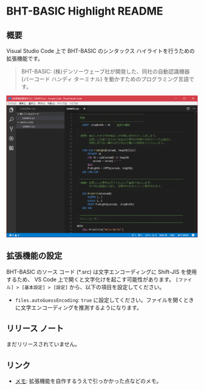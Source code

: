 # BHT-BASIC Highlight README

## 概要

Visual Studio Code 上で BHT-BASIC のシンタックス ハイライトを行うための拡張機能です。

> BHT-BASIC: (株)デンソーウェーブ社が開発した、同社の自動認識機器 (バーコード ハンディ ターミナル) を動かすためのプログラミング言語です。

![スクリーン ショット](images/Capture-1.png)

## 拡張機能の設定

BHT-BASIC のソース コード (*.src) は文字エンコーディングに Shift-JIS を使用するため、 VS Code 上で開くと文字化けを起こす可能性があります。
`[ファイル] > [基本設定] > [設定]` から、以下の項目を設定してください。

* `files.autoGuessEncoding`: `true` に設定してください。ファイルを開くときに文字エンコーディングを推測するようになります。

## リリース ノート

まだリリースされていません。

## リンク

* [メモ](memo.md): 拡張機能を自作するうえで引っかかった点などのメモ。
